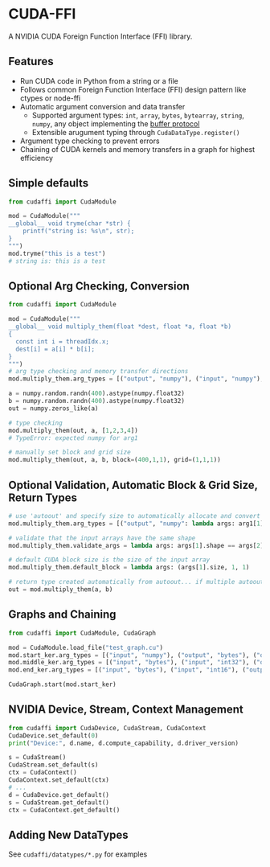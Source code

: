 # CUDA-FFI
A NVIDIA CUDA Foreign Function Interface (FFI) library.

## Features
- Run CUDA code in Python from a string or a file
- Follows common Foreign Function Interface (FFI) design pattern like ctypes or node-ffi
- Automatic argument conversion and data transfer
    - Supported argument types: `int`, `array`, `bytes`, `bytearray`, `string`,
      `numpy`, any object implementing the [buffer protocol](https://docs.python.org/3/c-api/buffer.html)
    - Extensible arugument typing through `CudaDataType.register()`
- Argument type checking to prevent errors
- Chaining of CUDA kernels and memory transfers in a graph for highest efficiency


## Simple defaults
``` python
from cudaffi import CudaModule

mod = CudaModule("""
__global__ void tryme(char *str) {
    printf("string is: %s\n", str);
}
""")
mod.tryme("this is a test")
# string is: this is a test
```

## Optional Arg Checking, Conversion
``` python
from cudaffi import CudaModule

mod = CudaModule("""
__global__ void multiply_them(float *dest, float *a, float *b)
{
  const int i = threadIdx.x;
  dest[i] = a[i] * b[i];
}
""")
# arg type checking and memory transfer directions
mod.multiply_them.arg_types = [("output", "numpy"), ("input", "numpy"), ("input", "numpy")]

a = numpy.random.randn(400).astype(numpy.float32)
b = numpy.random.randn(400).astype(numpy.float32)
out = numpy.zeros_like(a)

# type checking
mod.multiply_them(out, a, [1,2,3,4])
# TypeError: expected numpy for arg1

# manually set block and grid size
mod.multiply_them(out, a, b, block=(400,1,1), grid=(1,1,1))
```

## Optional Validation, Automatic Block & Grid Size, Return Types
``` python
# use 'autoout' and specify size to automatically allocate and convert return results in the desired format
mod.multiply_them.arg_types = [("output", "numpy": lambda args: arg1[1].size), ("input", "numpy"), ("input", "numpy")]

# validate that the input arrays have the same shape
mod.multiply_them.validate_args = lambda args: args[1].shape == args[2].shape

# default CUDA block size is the size of the input array
mod.multiply_them.default_block = lambda args: (args[1].size, 1, 1)

# return type created automatically from autoout... if multiple autoouts are defined, a tuple of results is returned
out = mod.multiply_them(a, b)
```

## Graphs and Chaining
``` python
from cudaffi import CudaModule, CudaGraph

mod = CudaModule.load_file("test_graph.cu")
mod.start_ker.arg_types = [("input", "numpy"), ("output", "bytes"), ("output", "int32")]
mod.middle_ker.arg_types = [("input", "bytes"), ("input", "int32"), ("output", "bytes"), ("output", "int16")]
mod.end_ker.arg_types = [("input", "bytes"), ("input", "int16"), ("output", "int16")]

CudaGraph.start(mod.start_ker)
```

## NVIDIA Device, Stream, Context Management
``` python
from cudaffi import CudaDevice, CudaStream, CudaContext
CudaDevice.set_default(0)
print("Device:", d.name, d.compute_capability, d.driver_version)

s = CudaStream()
CudaStream.set_default(s)
ctx = CudaContext()
CudaContext.set_default(ctx)
# ...
d = CudaDevice.get_default()
s = CudaStream.get_default()
ctx = CudaContext.get_default()
```

## Adding New DataTypes
See `cudaffi/datatypes/*.py` for examples